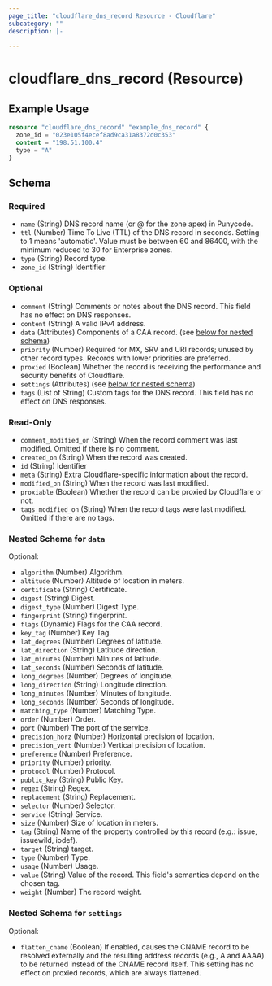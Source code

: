 ```yaml
---
page_title: "cloudflare_dns_record Resource - Cloudflare"
subcategory: ""
description: |-
  
---
```


# cloudflare_dns_record (Resource)



## Example Usage

```terraform
resource "cloudflare_dns_record" "example_dns_record" {
  zone_id = "023e105f4ecef8ad9ca31a8372d0c353"
  content = "198.51.100.4"
  type = "A"
}
```

<!-- schema generated by tfplugindocs -->
## Schema

### Required

- `name` (String) DNS record name (or @ for the zone apex) in Punycode.
- `ttl` (Number) Time To Live (TTL) of the DNS record in seconds. Setting to 1 means 'automatic'. Value must be between 60 and 86400, with the minimum reduced to 30 for Enterprise zones.
- `type` (String) Record type.
- `zone_id` (String) Identifier

### Optional

- `comment` (String) Comments or notes about the DNS record. This field has no effect on DNS responses.
- `content` (String) A valid IPv4 address.
- `data` (Attributes) Components of a CAA record. (see [below for nested schema](#nestedatt--data))
- `priority` (Number) Required for MX, SRV and URI records; unused by other record types. Records with lower priorities are preferred.
- `proxied` (Boolean) Whether the record is receiving the performance and security benefits of Cloudflare.
- `settings` (Attributes) (see [below for nested schema](#nestedatt--settings))
- `tags` (List of String) Custom tags for the DNS record. This field has no effect on DNS responses.

### Read-Only

- `comment_modified_on` (String) When the record comment was last modified. Omitted if there is no comment.
- `created_on` (String) When the record was created.
- `id` (String) Identifier
- `meta` (String) Extra Cloudflare-specific information about the record.
- `modified_on` (String) When the record was last modified.
- `proxiable` (Boolean) Whether the record can be proxied by Cloudflare or not.
- `tags_modified_on` (String) When the record tags were last modified. Omitted if there are no tags.

<a id="nestedatt--data"></a>
### Nested Schema for `data`

Optional:

- `algorithm` (Number) Algorithm.
- `altitude` (Number) Altitude of location in meters.
- `certificate` (String) Certificate.
- `digest` (String) Digest.
- `digest_type` (Number) Digest Type.
- `fingerprint` (String) fingerprint.
- `flags` (Dynamic) Flags for the CAA record.
- `key_tag` (Number) Key Tag.
- `lat_degrees` (Number) Degrees of latitude.
- `lat_direction` (String) Latitude direction.
- `lat_minutes` (Number) Minutes of latitude.
- `lat_seconds` (Number) Seconds of latitude.
- `long_degrees` (Number) Degrees of longitude.
- `long_direction` (String) Longitude direction.
- `long_minutes` (Number) Minutes of longitude.
- `long_seconds` (Number) Seconds of longitude.
- `matching_type` (Number) Matching Type.
- `order` (Number) Order.
- `port` (Number) The port of the service.
- `precision_horz` (Number) Horizontal precision of location.
- `precision_vert` (Number) Vertical precision of location.
- `preference` (Number) Preference.
- `priority` (Number) priority.
- `protocol` (Number) Protocol.
- `public_key` (String) Public Key.
- `regex` (String) Regex.
- `replacement` (String) Replacement.
- `selector` (Number) Selector.
- `service` (String) Service.
- `size` (Number) Size of location in meters.
- `tag` (String) Name of the property controlled by this record (e.g.: issue, issuewild, iodef).
- `target` (String) target.
- `type` (Number) Type.
- `usage` (Number) Usage.
- `value` (String) Value of the record. This field's semantics depend on the chosen tag.
- `weight` (Number) The record weight.


<a id="nestedatt--settings"></a>
### Nested Schema for `settings`

Optional:

- `flatten_cname` (Boolean) If enabled, causes the CNAME record to be resolved externally and the resulting address records (e.g., A and AAAA) to be returned instead of the CNAME record itself. This setting has no effect on proxied records, which are always flattened.


